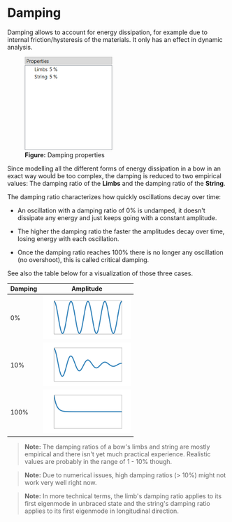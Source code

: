 # Damping

Damping allows to account for energy dissipation, for example due to internal friction/hysteresis of the materials.
It only has an effect in dynamic analysis.

<figure>
  <img src="images/screenshots/editor/damping.png" style="width:200px">
  <figcaption><b>Figure:</b> Damping properties</figcaption>
</figure>

Since modelling all the different forms of energy dissipation in a bow in an exact way would be too complex, the damping is reduced to two empirical values:
The damping ratio of the **Limbs** and the damping ratio of the **String**.

The damping ratio characterizes how quickly oscillations decay over time:

- An oscillation with a damping ratio of 0% is undamped, it doesn't dissipate any energy and just keeps going with a constant amplitude.

- The higher the damping ratio the faster the amplitudes decay over time, losing energy with each oscillation.

- Once the damping ratio reaches 100% there is no longer any oscillation (no overshoot), this is called critical damping.

See also the table below for a visualization of those three cases.

| Damping | Amplitude                                                   |
|---------|-------------------------------------------------------------|
| 0%      | <img src="images/damping-ratio-00.svg" style="width:200px"> |
| 10%     | <img src="images/damping-ratio-01.svg" style="width:200px"> |
| 100%    | <img src="images/damping-ratio-10.svg" style="width:200px"> |

> **Note:** The damping ratios of a bow's limbs and string are mostly empirical and there isn't yet much practical experience.
> Realistic values are probably in the range of 1 - 10% though.

> **Note:** Due to numerical issues, high damping ratios (> 10%) might not work very well right now.

> **Note:** In more technical terms, the limb's damping ratio applies to its first eigenmode in unbraced state and the string's damping ratio applies to its first eigenmode in longitudinal direction.
